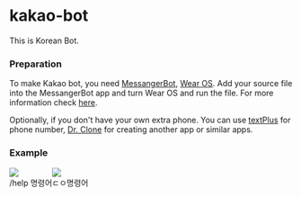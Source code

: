 # kakao-bot
This is Korean Bot.

### Preparation ###

To make Kakao bot, you need [MessangerBot](https://play.google.com/store/apps/details?id=com.xfl.kakaotalkbot), [Wear OS](https://play.google.com/store/apps/details?id=com.google.android.wearable.app). Add your source file into the MessangerBot app and turn Wear OS and run the file. For more information check [here](https://cafe.naver.com/msgbot).

Optionally, if you don't have your own extra phone. You can use [textPlus](https://play.google.com/store/apps/details?id=com.gogii.textplus) for phone number, [Dr. Clone](https://play.google.com/store/apps/details?id=com.trendmicro.tmas) for creating another app or similar apps.


### Example ###

<div style="display: flex">
  <span>
    <image src="/1.png"/>
    <div>/help 명령어</div>
  </span>

  <span>
    <image src="/2.png"/>
    <div>ㄷㅇ명령어</div>
  </span>
</div>

